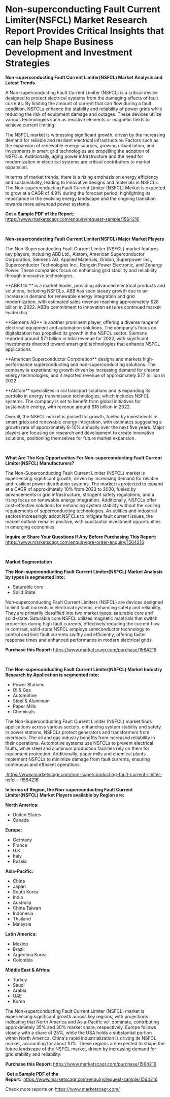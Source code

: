 <p><h1>Non-superconducting Fault Current Limiter(NSFCL) Market Research Report Provides Critical Insights that can help Shape Business Development and Investment Strategies</h1></p><p><strong>Non-superconducting Fault Current Limiter(NSFCL) Market Analysis and Latest Trends</strong></p>
<p><p>A Non-superconducting Fault Current Limiter (NSFCL) is a critical device designed to protect electrical systems from the damaging effects of fault currents. By limiting the amount of current that can flow during a fault condition, NSFCLs enhance the stability and reliability of power grids while reducing the risk of equipment damage and outages. These devices utilize various technologies such as resistive elements or magnetic fields to achieve current limiting.</p><p>The NSFCL market is witnessing significant growth, driven by the increasing demand for reliable and resilient electrical infrastructure. Factors such as the expansion of renewable energy sources, growing urbanization, and investments in smart grid technologies are propelling the adoption of NSFCLs. Additionally, aging power infrastructure and the need for modernization in electrical systems are critical contributors to market expansion.</p><p>In terms of market trends, there is a rising emphasis on energy efficiency and sustainability, leading to innovative designs and materials in NSFCLs. The Non-superconducting Fault Current Limiter (NSFCL) Market is expected to grow at a CAGR of 4.9% during the forecast period, highlighting its importance in the evolving energy landscape and the ongoing transition towards more advanced power systems.</p></p>
<p><strong>Get a Sample PDF of the Report:&nbsp;</strong> <a href="https://www.marketscagr.com/enquiry/request-sample/1564216?utm_campaign=2740&utm_medium=2&utm_source=Github&utm_content=ia&utm_term=27022025&utm_id=non-superconducting-fault-current-limiternsfcl">https://www.marketscagr.com/enquiry/request-sample/1564216</a></p>
<p>&nbsp;</p>
<p><strong>Non-superconducting Fault Current Limiter(NSFCL) Major Market Players</strong></p>
<p><p>The Non-Superconducting Fault Current Limiter (NSFCL) market features key players, including ABB Ltd., Alstom, American Superconductor Corporation, Siemens AG, Applied Materials, Gridon, Superpower Inc., Superconductor Technologies Inc., Rongxin Power Electronic, and Zenergy Power. These companies focus on enhancing grid stability and reliability through innovative technologies.</p><p>**ABB Ltd.** is a market leader, providing advanced electrical products and solutions, including NSFCLs. ABB has seen steady growth due to an increase in demand for renewable energy integration and grid modernization, with estimated sales revenue reaching approximately $28 billion in 2022. ABB’s commitment to innovation ensures continued market leadership.</p><p>**Siemens AG** is another prominent player, offering a diverse range of electrical equipment and automation solutions. The company's focus on digitalization has propelled its growth in the NSFCL sector. Siemens reported around $71 billion in total revenue for 2022, with significant investments directed toward smart grid technologies that enhance NSFCL applications.</p><p>**American Superconductor Corporation** designs and markets high-performance superconducting and non-superconducting solutions. The company is experiencing growth driven by increasing demand for cleaner energy technologies, and it reported revenue of approximately $77 million in 2022. </p><p>**Alstom** specializes in rail transport solutions and is expanding its portfolio in energy transmission technologies, which includes NSFCL systems. The company is set to benefit from global initiatives for sustainable energy, with revenue around $18 billion in 2022.</p><p>Overall, the NSFCL market is poised for growth, fueled by investments in smart grids and renewable energy integration, with estimates suggesting a growth rate of approximately 8-10% annually over the next five years. Major players are focusing on research and development to create innovative solutions, positioning themselves for future market expansion.</p></p>
<p>&nbsp;</p>
<p><strong>What Are The Key Opportunities For Non-superconducting Fault Current Limiter(NSFCL) Manufacturers?</strong></p>
<p><p>The Non-Superconducting Fault Current Limiter (NSFCL) market is experiencing significant growth, driven by increasing demand for reliable and resilient power distribution systems. The market is projected to expand at a CAGR of approximately 10% from 2023 to 2030, fueled by advancements in grid infrastructure, stringent safety regulations, and a rising focus on renewable energy integration. Additionally, NSFCLs offer cost-effective solutions for enhancing system stability without the cooling requirements of superconducting technologies. As utilities and industrial sectors increasingly adopt NSFCLs to mitigate fault current issues, the market outlook remains positive, with substantial investment opportunities in emerging economies.</p></p>
<p><strong>Inquire or Share Your Questions If Any Before Purchasing This Report:</strong> <a href="https://www.marketscagr.com/enquiry/pre-order-enquiry/1564216?utm_campaign=2740&utm_medium=2&utm_source=Github&utm_content=ia&utm_term=27022025&utm_id=non-superconducting-fault-current-limiternsfcl">https://www.marketscagr.com/enquiry/pre-order-enquiry/1564216</a></p>
<p>&nbsp;</p>
<p><strong>Market Segmentation</strong></p>
<p><strong>The Non-superconducting Fault Current Limiter(NSFCL) Market Analysis by types is segmented into:</strong></p>
<p><ul><li>Saturable core</li><li>Solid State</li></ul></p>
<p><p>Non-superconducting Fault Current Limiters (NSFCL) are devices designed to limit fault currents in electrical systems, enhancing safety and reliability. They are primarily classified into two market types: saturable core and solid-state. Saturable core NSFCL utilizes magnetic materials that switch properties during high fault currents, effectively reducing the current flow. In contrast, solid-state NSFCL employs semiconductor technology to control and limit fault currents swiftly and efficiently, offering faster response times and enhanced performance in modern electrical grids.</p></p>
<p><strong>Purchase this Report:&nbsp;</strong><a href="https://www.marketscagr.com/purchase/1564216?utm_campaign=2740&utm_medium=2&utm_source=Github&utm_content=ia&utm_term=27022025&utm_id=non-superconducting-fault-current-limiternsfcl">https://www.marketscagr.com/purchase/1564216</a></p>
<p>&nbsp;</p>
<p><strong>The Non-superconducting Fault Current Limiter(NSFCL) Market Industry Research by Application is segmented into:</strong></p>
<p><ul><li>Power Stations</li><li>Oi & Gas</li><li>Automotive</li><li>Steel & Aluminum</li><li>Paper Mills</li><li>Chemicals</li></ul></p>
<p><p>The Non-Superconducting Fault Current Limiter (NSFCL) market finds applications across various sectors, enhancing system stability and safety. In power stations, NSFCLs protect generators and transformers from overloads. The oil and gas industry benefits from increased reliability in their operations. Automotive systems use NSFCLs to prevent electrical faults, while steel and aluminum production facilities rely on them for equipment protection. Additionally, paper mills and chemical plants implement NSFCLs to minimize damage from fault currents, ensuring continuous and efficient operations.</p></p>
<p><a href="https://www.marketscagr.com/non-superconducting-fault-current-limiter-nsfcl--r1564216?utm_campaign=2740&utm_medium=2&utm_source=Github&utm_content=ia&utm_term=27022025&utm_id=non-superconducting-fault-current-limiternsfcl">&nbsp;https://www.marketscagr.com/non-superconducting-fault-current-limiter-nsfcl--r1564216</a></p>
<p><strong>In terms of Region, the Non-superconducting Fault Current Limiter(NSFCL) Market Players available by Region are:</strong></p>
<p>
    <p> <strong> North America: </strong>
        <ul>
            <li>United States</li>
            <li>Canada</li>
        </ul>
        </p> 
    <p> <strong> Europe: </strong>
        <ul>
            <li>Germany</li>
            <li>France</li>
            <li>U.K.</li>
            <li>Italy</li>
            <li>Russia</li>
        </ul>
        </p> 
    <p> <strong> Asia-Pacific: </strong>
        <ul>
            <li>China</li>
            <li>Japan</li>
            <li>South Korea</li>
            <li>India</li>
            <li>Australia</li>
            <li>China Taiwan</li>
            <li>Indonesia</li>
            <li>Thailand</li>
            <li>Malaysia</li>
        </ul>
        </p> 
    <p> <strong> Latin America: </strong>
        <ul>
            <li>Mexico</li>
            <li>Brazil</li>
            <li>Argentina Korea</li>
            <li>Colombia</li>
        </ul>
        </p> 
    <p> <strong> Middle East & Africa: </strong>
        <ul>
            <li>Turkey</li>
            <li>Saudi</li>
            <li>Arabia</li>
            <li>UAE</li>
            <li>Korea</li>
        </ul>
    </p>
    </p>
<p><p>The Non-superconducting Fault Current Limiter (NSFCL) market is experiencing significant growth across key regions, with projections indicating that North America and Asia-Pacific will dominate, contributing approximately 35% and 30% market share, respectively. Europe follows closely with a share of 25%, while the USA holds a substantial portion within North America. China's rapid industrialization is driving its NSFCL market, accounting for about 10%. These regions are expected to shape the future landscape of the NSFCL market, driven by increasing demand for grid stability and reliability.</p></p>
<p><strong>Purchase this Report: </strong><a href="https://www.marketscagr.com/purchase/1564216?utm_campaign=2740&utm_medium=2&utm_source=Github&utm_content=ia&utm_term=27022025&utm_id=non-superconducting-fault-current-limiternsfcl">https://www.marketscagr.com/purchase/1564216</a></p>
<p>&nbsp;<strong>Get a Sample PDF of the Report:&nbsp;&nbsp;</strong><a href="https://www.marketscagr.com/enquiry/request-sample/1564216?utm_campaign=2740&utm_medium=2&utm_source=Github&utm_content=ia&utm_term=27022025&utm_id=non-superconducting-fault-current-limiternsfcl">https://www.marketscagr.com/enquiry/request-sample/1564216</a></p>
<p><strong></strong></p>
<p>Check more reports on <a href="https://www.marketscagr.com/?utm_campaign=2740&utm_medium=2&utm_source=Github&utm_content=ia&utm_term=27022025&utm_id=non-superconducting-fault-current-limiternsfcl">https://www.marketscagr.com/</a></p>
